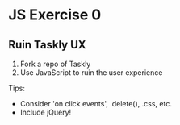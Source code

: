 

# JS Exercise 0

## Ruin Taskly UX

1. Fork a repo of Taskly
2. Use JavaScript to ruin the user experience

Tips:

- Consider 'on click events', .delete(), .css, etc.
- Include jQuery!


